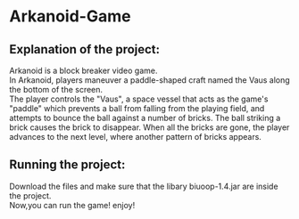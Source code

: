 # Arkanoid-Game

## Explanation of the project:
Arkanoid is a block breaker video game.<br />
In Arkanoid, players maneuver a paddle-shaped craft named the Vaus along the bottom of the screen.<br />
The player controls the "Vaus", a space vessel that acts as the game's "paddle" which prevents a ball from falling from the playing field,
and attempts to bounce the ball against a number of bricks.
The ball striking a brick causes the brick to disappear. When all the bricks are gone, the player advances to the next level, where another pattern of bricks appears.

## Running the project:
Download the files and make sure that the libary biuoop-1.4.jar are inside the project.<br />
Now,you can run the game! enjoy!
